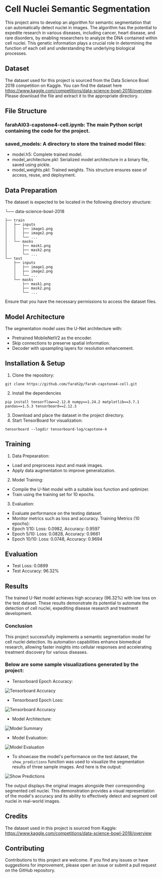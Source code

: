 # Cell Nuclei Semantic Segmentation
This project aims to develop an algorithm for semantic segmentation that can automatically detect nuclei in images. The algorithm has the potential to expedite research in various diseases, including cancer, heart disease, and rare disorders, by enabling researchers to analyze the DNA contained within cell nuclei. This genetic information plays a crucial role in determining the function of each cell and understanding the underlying biological processes.

## Dataset
The dataset used for this project is sourced from the Data Science Bowl 2018 competition on Kaggle. You can find the dataset here https://www.kaggle.com/competitions/data-science-bowl-2018/overview. Please download the file and extract it to the appropriate directory.

## File Structure
### farahAI03-capstone4-cell.ipynb: The main Python script containing the code for the project.
### saved_models: A directory to store the trained model files:
- model.h5: Complete trained model.
- model_architecture.pkl: Serialized model architecture in a binary file, saved using pickle.
- model_weights.pkl: Trained weights.
This structure ensures ease of access, reuse, and deployment.

## Data Preparation
The dataset is expected to be located in the following directory structure:

└── data-science-bowl-2018

    ├── train 
    │   ├── inputs
    │   │   ├── image1.png
    │   │   ├── image2.png
    │   │   └── ...
    │   └── masks
    │       ├── mask1.png
    │       ├── mask2.png
    │       └── ...
    └── test
        ├── inputs
        │   ├── image1.png
        │   ├── image2.png
        │   └── ...
        └── masks
            ├── mask1.png
            ├── mask2.png
            └── ...
Ensure that you have the necessary permissions to access the dataset files.

## Model Architecture

The segmentation model uses the U-Net architecture with:
- Pretrained MobileNetV2 as the encoder.
- Skip connections to preserve spatial information.
- Decoder with upsampling layers for resolution enhancement.

## Installation & Setup
1) Clone the repository:
```shell
git clone https://github.com/farah2p/farah-capstone4-cell.git
```
2) Install the dependencies
```shell
pip install tensorflow==2.12.0 numpy==1.24.2 matplotlib==3.7.1 pandas==1.5.3 tensorboard==2.12.3
```
3) Download and place the dataset in the project directory.
4) Start TensorBoard for visualization:
```shell
tensorboard --logdir tensorboard-log/capstone-4
```

## Training
1) Data Prepearation:
- Load and preprocess input and mask images.
- Apply data augmentation to improve generalization.
2) Model Training:
- Compile the U-Net model with a suitable loss function and optimizer.
- Train using the training set for 10 epochs.
3) Evaluation:
- Evaluate performance on the testing dataset.
- Monitor metrics such as loss and accuracy.
Training Metrics (10 epochs):
- Epoch 1/10: Loss: 0.0982, Accuracy: 0.9597
- Epoch 5/10: Loss: 0.0828, Accuracy: 0.9661
- Epoch 10/10: Loss: 0.0748, Accuracy: 0.9694  

## Evaluation
- Test Loss: 0.0899
- Test Accuracy: 96.32%

## Results
The trained U-Net model achieves high accuracy (96.32%) with low loss on the test dataset. These results demonstrate its potential to automate the detection of cell nuclei, expediting disease research and treatment development.

### Conclusion
This project successfully implements a semantic segmentation model for cell nuclei detection. Its automation capabilities enhance biomedical research, allowing faster insights into cellular responses and accelerating treatment discovery for various diseases.

### Below are some sample visualizations generated by the project:

- Tensorboard Epoch Accuracy:

![Tensorboard Accuracy](farah-tensorboard-epoch-accuracy.png)

- Tensorboard Epoch Loss:

![Tensorboard Accuracy](farah-tensorboard-epoch-loss.png)

- Model Architecture:

![Model Summary](farah-model-summary.png)

- Model Evaluation:

![Model Evaluation](farah-model-evaluation.png)

- To showcase the model's performance on the test dataset, the `show_predictions` function was used to visualize the segmentation results of three sample images. And here is the output:

![Show Predictions](farah-show-predictions.png)

The output displays the original images alongside their corresponding segmented cell nuclei. This demonstration provides a visual representation of the model's accuracy and its ability to effectively detect and segment cell nuclei in real-world images.

## Credits
The dataset used in this project is sourced from Kaggle:
https://www.kaggle.com/competitions/data-science-bowl-2018/overview

## Contributing
Contributions to this project are welcome. If you find any issues or have suggestions for improvement, please open an issue or submit a pull request on the GitHub repository.
